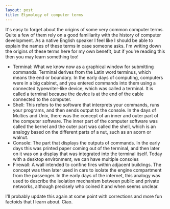 ```yaml
---
layout: post
title: Etymology of computer terms
---
```


It's easy to forget about the origins of some very common computer terms. Quite a few of them rely on a good familiarity with the
history of computer development. As a native English speaker I feel like I should be able to explain the names of these terms in case
someone asks. I'm writing down the origins of these terms here for my own benefit, but if you're reading this then you may learn something too!

* Terminal: What we know now as a graphical window for submitting commands. Terminal derives from the Latin word terminus, which means the end or boundary. In the early days of computing, computers were in a big cabinet, and you entered commands into them using a connected typewriter-like device, which was called a terminal. It is called a terminal because the device is at the end of the cable connected to the computer. 
* Shell: This refers to the software that interprets your commands, runs your programs, and then sends output to the console. In the days of Multics and Unix, there was the concept of an inner and outer part of the computer software. The inner part of the computer software was called the kernel and the outer part was called the shell, which is an analogy based on the different parts of a nut, such as an acorn or walnut.
* Console: The part that displays the outputs of commands. In the early days this was printed paper coming out of the terminal, and then later on it was on a display that was integrated into the terminal itself. Today with a desktop environment, we can have multiple consoles 
* Firewall: A wall intended to confine fires within adjacent buildings. The concept was then later used in cars to isolate the engine compartment from the passenger. In the early days of the internet, this analogy was used to describe the isolation mechanism between public and private networks, although precisely who coined it and when seems unclear.

I'll probably update this again at some point with corrections and more fun factoids that I learn about. Ciao. 
